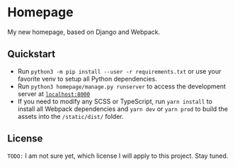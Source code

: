 # Homepage

My new homepage, based on Django and Webpack.

## Quickstart

- Run `python3 -m pip install --user -r requirements.txt` or use your favorite venv to setup all Python dependencies.
- Run `python3 homepage/manage.py runserver` to access the development server at [`localhost:8000`](http://127.0.0.1:8000)
- If you need to modify any SCSS or TypeScript, run `yarn install` to install all Webpack dependencies and `yarn dev` or `yarn prod` to build the assets into the `/static/dist/` folder. 

## License

`TODO:` I am not sure yet, which license I will apply to this project. Stay tuned.
